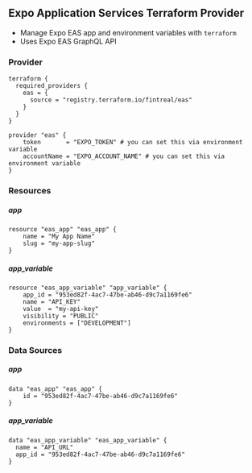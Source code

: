 ## Expo Application Services Terraform Provider

- Manage Expo EAS app and environment variables with `terraform`
- Uses Expo EAS GraphQL API

### Provider
```hcl
terraform {
  required_providers {
    eas = {
      source = "registry.terraform.io/fintreal/eas"
    }
  }
}

provider "eas" {
    token       = "EXPO_TOKEN" # you can set this via environment variable
    accountName = "EXPO_ACCOUNT_NAME" # you can set this via environment variable
}
```

### Resources

##### app
```hcl
resource "eas_app" "eas_app" {
    name = "My App Name"
    slug = "my-app-slug"
}
```

##### app_variable
```hcl
resource "eas_app_variable" "app_variable" {
    app_id = "953ed82f-4ac7-47be-ab46-d9c7a1169fe6"
    name = "API_KEY"
    value  = "my-api-key"
    visibility = "PUBLIC"
    environments = ["DEVELOPMENT"]
}
```

### Data Sources

##### app
```hcl
data "eas_app" "eas_app" {
    id = "953ed82f-4ac7-47be-ab46-d9c7a1169fe6"
}
```

##### app_variable
```hcl
data "eas_app_variable" "eas_app_variable" {
  name = "API_URL"
  app_id = "953ed82f-4ac7-47be-ab46-d9c7a1169fe6"
}
```
